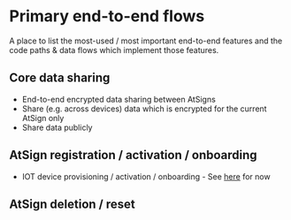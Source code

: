 # Primary end-to-end flows
A place to list the most-used / most important end-to-end features and the code paths & data flows
which implement those features.

## Core data sharing
* End-to-end encrypted data sharing between AtSigns
* Share (e.g. across devices) data which is encrypted for the current AtSign only
* Share data publicly

## AtSign registration / activation / onboarding
* IOT device provisioning / activation / onboarding - 
See [here](https://github.com/atsign-company/gary-snippets/blob/main/diagrams/iot_provisioning-integration.md) for now

## AtSign deletion / reset